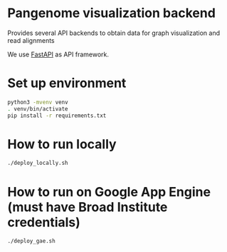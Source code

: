 # Pangenome visualization backend

Provides several API backends to obtain data for graph visualization and read alignments

We use [FastAPI](https://fastapi.tiangolo.com/) as API framework.

# Set up environment

```bash
python3 -mvenv venv
. venv/bin/activate
pip install -r requirements.txt
```

# How to run locally

```bash
./deploy_locally.sh
```

# How to run on Google App Engine (must have Broad Institute credentials)

```bash
./deploy_gae.sh
```
